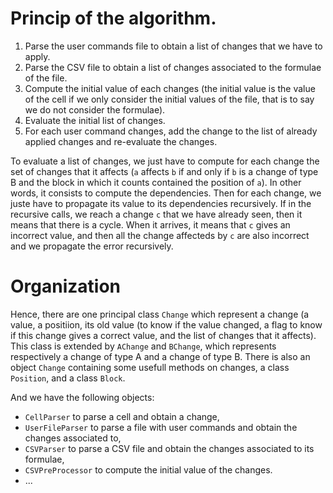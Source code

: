 # Princip of the algorithm.

1. Parse the user commands file to obtain a list of changes that we have to apply.
2. Parse the CSV file to obtain a list of changes associated to the formulae of the file.
3. Compute the initial value of each changes (the initial value is the value of the cell if we only consider the initial values of the file, that is to say we do not consider the formulae).
4. Evaluate the initial list of changes.
5. For each user command changes, add the change to the list of already applied changes and re-evaluate the changes.

To evaluate a list of changes, we just have to compute for each change the set of changes that it affects (`a` affects `b` if and only if `b` is a change of type B and the block in which it counts contained the position of `a`). In other words, it consists to compute the dependencies. Then for each change, we juste have to propagate its value to its dependencies recursively. If in the recursive calls, we reach a change `c` that we have already seen, then it means that there is a cycle. When it arrives, it means that `c` gives an incorrect value, and then all the change affecteds by `c` are also incorrect and we propagate the error recursively.

# Organization

Hence, there are one principal class `Change` which represent a change (a value, a positiion, its old value (to know if the value changed, a flag to know if this change gives a correct value, and the list of changes that it affects). This class is extended by `AChange` and `BChange`, which represents respectively a change of type A and a change of type B. There is also an object `Change` containing some usefull methods on changes, a class `Position`, and a class `Block`.

And we have the following objects:

- `CellParser` to parse a cell and obtain a change,
- `UserFileParser` to parse a file with user commands and obtain the changes associated to,
- `CSVParser` to parse a CSV file and obtain the changes associated to its formulae,
- `CSVPreProcessor` to compute the initial value of the changes.
- ...
